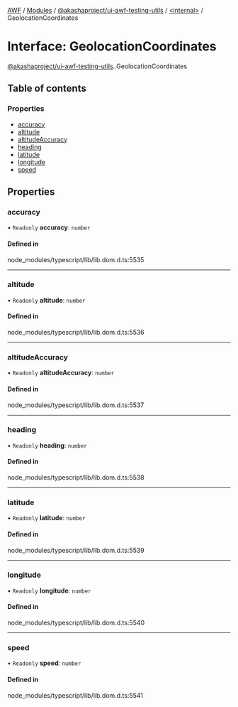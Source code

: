 [AWF](../README.md) / [Modules](../modules.md) / [@akashaproject/ui-awf-testing-utils](../modules/akashaproject_ui_awf_testing_utils.md) / [<internal\>](../modules/akashaproject_ui_awf_testing_utils._internal_.md) / GeolocationCoordinates

# Interface: GeolocationCoordinates

[@akashaproject/ui-awf-testing-utils](../modules/akashaproject_ui_awf_testing_utils.md).[<internal>](../modules/akashaproject_ui_awf_testing_utils._internal_.md).GeolocationCoordinates

## Table of contents

### Properties

- [accuracy](akashaproject_ui_awf_testing_utils._internal_.GeolocationCoordinates.md#accuracy)
- [altitude](akashaproject_ui_awf_testing_utils._internal_.GeolocationCoordinates.md#altitude)
- [altitudeAccuracy](akashaproject_ui_awf_testing_utils._internal_.GeolocationCoordinates.md#altitudeaccuracy)
- [heading](akashaproject_ui_awf_testing_utils._internal_.GeolocationCoordinates.md#heading)
- [latitude](akashaproject_ui_awf_testing_utils._internal_.GeolocationCoordinates.md#latitude)
- [longitude](akashaproject_ui_awf_testing_utils._internal_.GeolocationCoordinates.md#longitude)
- [speed](akashaproject_ui_awf_testing_utils._internal_.GeolocationCoordinates.md#speed)

## Properties

### accuracy

• `Readonly` **accuracy**: `number`

#### Defined in

node_modules/typescript/lib/lib.dom.d.ts:5535

___

### altitude

• `Readonly` **altitude**: `number`

#### Defined in

node_modules/typescript/lib/lib.dom.d.ts:5536

___

### altitudeAccuracy

• `Readonly` **altitudeAccuracy**: `number`

#### Defined in

node_modules/typescript/lib/lib.dom.d.ts:5537

___

### heading

• `Readonly` **heading**: `number`

#### Defined in

node_modules/typescript/lib/lib.dom.d.ts:5538

___

### latitude

• `Readonly` **latitude**: `number`

#### Defined in

node_modules/typescript/lib/lib.dom.d.ts:5539

___

### longitude

• `Readonly` **longitude**: `number`

#### Defined in

node_modules/typescript/lib/lib.dom.d.ts:5540

___

### speed

• `Readonly` **speed**: `number`

#### Defined in

node_modules/typescript/lib/lib.dom.d.ts:5541
